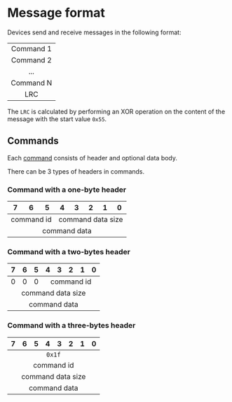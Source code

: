 # Message format

Devices send and receive messages in the following format:

<table>
    <tbody>
        <tr align="center">
            <td>Command 1</td>
        </tr>
        <tr align="center">
            <td>Command 2</td>
        </tr>
        <tr align="center">
            <td>...</td>
        </tr>
        <tr align="center">
            <td>Command N</td>
        </tr>
        <tr align="center">
            <td>LRC</td>
        </tr>
    </tbody>
</table>

The `LRC` is calculated by performing an XOR operation on the content of the message with the start value `0x55`.


## Commands

Each [command](./commands/readme.md) consists of header and optional data body.

There can be 3 types of headers in commands.

### Command with a one-byte header

<table>
    <thead>
        <tr>
            <th>7</th>
            <th>6</th>
            <th>5</th>
            <th>4</th>
            <th>3</th>
            <th>2</th>
            <th>1</th>
            <th>0</th>
        </tr>
    </thead>
    <tbody>
        <tr>
            <td colspan="3" align="center">command id</td>
            <td colspan="5" align="center">command data size</td>
        </tr>
        <tr>
            <td colspan="8" align="center">command data</td>
        </tr>
    </tbody>
</table>

### Command with a two-bytes header

<table>
    <thead>
        <tr>
            <th>7</th>
            <th>6</th>
            <th>5</th>
            <th>4</th>
            <th>3</th>
            <th>2</th>
            <th>1</th>
            <th>0</th>
        </tr>
    </thead>
    <tbody>
        <tr>
            <td>0</td>
            <td>0</td>
            <td>0</td>
            <td colspan="5" align="center">command id</td>
        </tr>
        <tr>
            <td colspan="8" align="center">command data size</td>
        </tr>
        <tr>
            <td colspan="8" align="center">command data</td>
        </tr>
    </tbody>
</table>

### Command with a three-bytes header

<table>
    <thead>
        <tr>
            <th>7</th>
            <th>6</th>
            <th>5</th>
            <th>4</th>
            <th>3</th>
            <th>2</th>
            <th>1</th>
            <th>0</th>
        </tr>
    </thead>
    <tbody>
        <tr>
            <td colspan="8" align="center"><code>0x1f</code></td>
        </tr>
        <tr>
            <td colspan="8" align="center">command id</td>
        </tr>
        <tr>
            <td colspan="8" align="center">command data size</td>
        </tr>
        <tr>
            <td colspan="8" align="center">command data</td>
        </tr>
    </tbody>
</table>
